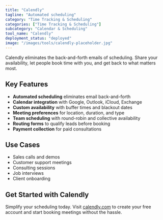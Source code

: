 ```yaml
---
title: "Calendly"
tagline: "Automated scheduling"
category: "Time Tracking & Scheduling"
categories: ["Time Tracking & Scheduling"]
subcategory: "Calendar & Scheduling"
tool_name: "Calendly"
deployment_status: "deployed"
image: "/images/tools/calendly-placeholder.jpg"
---
```

Calendly eliminates the back-and-forth emails of scheduling. Share your availability, let people book time with you, and get back to what matters most.

## Key Features

- **Automated scheduling** eliminates email back-and-forth
- **Calendar integration** with Google, Outlook, iCloud, Exchange
- **Custom availability** with buffer times and blackout dates
- **Meeting preferences** for location, duration, and type
- **Team scheduling** with round-robin and collective availability
- **Routing forms** to qualify leads before booking
- **Payment collection** for paid consultations

## Use Cases

- Sales calls and demos
- Customer support meetings
- Consulting sessions
- Job interviews
- Client onboarding

## Get Started with Calendly

Simplify your scheduling today. Visit [calendly.com](https://calendly.com) to create your free account and start booking meetings without the hassle.
